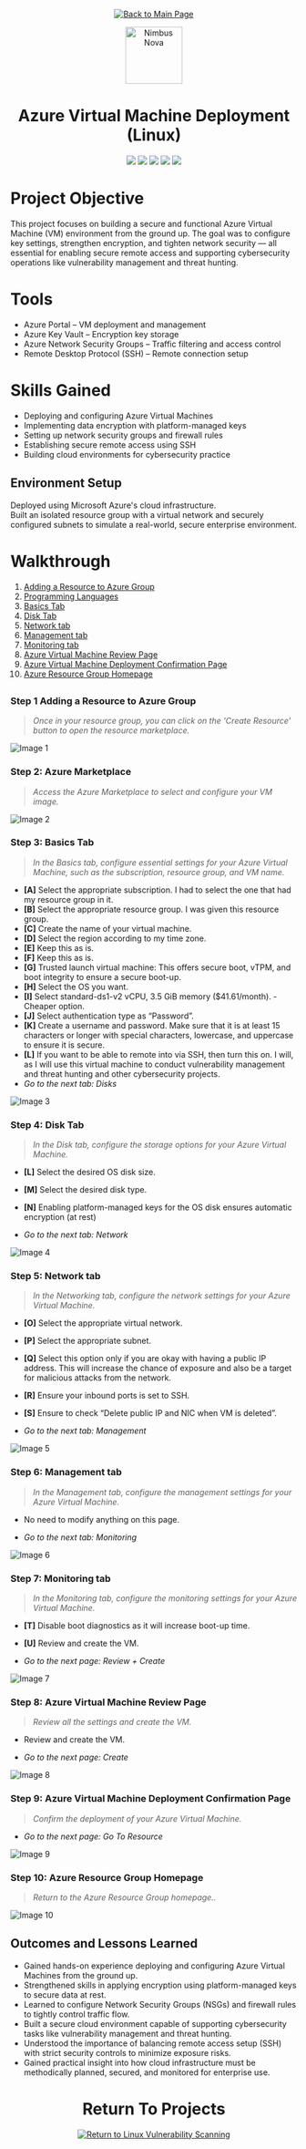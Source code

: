 <p align="center">
  <a href="https://github.com/Samuel-Cavada" target="_blank">
    <img src="https://img.shields.io/badge/Back_to_Main_Page-000000?style=for-the-badge&logo=github&logoColor=white" alt="Back to Main Page"/>
  </a>
</p>

<!--
<p align="center">
<img src="https://github.com/user-attachments/assets/02a13cdb-bf9e-40cc-aad8-d95ab6c78f1a" alt="PatchPal" width="100">
<img src="https://github.com/user-attachments/assets/9aebcafb-751d-47bb-8084-45fbce3a54c9" alt="ShadowFox" width="100">
<img src="https://github.com/user-attachments/assets/44ca8e7f-5fbd-4066-9881-39567c42d54f" alt="Sentinel Rex" width="100">
<img src="https://github.com/user-attachments/assets/5a19025c-9f54-4598-b44c-4a9301e13e07" alt="ByteKnight" width="100">
<img src="https://github.com/user-attachments/assets/1f20a2f3-ed45-43d6-b926-87c7f38d84a7" alt="AuditOwl" width="100">
<img src="https://github.com/user-attachments/assets/ac4a2131-24b7-4c0b-b6da-c2987a099954" alt="Kernel Koala" width="100">
<img src="https://github.com/user-attachments/assets/4991777b-28d3-4955-90fe-a9251c11d4e3" alt="Plugster" width="100">
<img src="https://github.com/user-attachments/assets/bad305e4-10a8-40c8-bd90-617bd715f2dd" alt="Nimbus Nova" width="100">
</p>
-->

<p align="center">
  <img src="https://github.com/user-attachments/assets/bad305e4-10a8-40c8-bd90-617bd715f2dd" alt="Nimbus Nova" width="100"> <br>
</p>


<h1 align="center">Azure Virtual Machine Deployment (Linux)</h1>


<p align="center">
  <img src="https://img.shields.io/badge/Platform-Azure-0078D4?style=for-the-badge&logo=microsoftazure&logoColor=white">
  <img src="https://img.shields.io/badge/OS-Ubuntu%20Linux-E95420?style=for-the-badge&logo=windows&logoColor=white">
  <img src="https://img.shields.io/badge/Tool-Network%20Security%20Groups-00ADEF?style=for-the-badge&logo=microsoftazure&logoColor=white">
  <img src="https://img.shields.io/badge/Protocol-SSH-D3D3D3?style=for-the-badge&logo=microsoft&logoColor=white">
  <img src="https://img.shields.io/badge/Focus-Secure%20VM%20Deployment-orange?style=for-the-badge">
</p>


# Project Objective
This project focuses on building a secure and functional Azure Virtual Machine (VM) environment from the ground up. The goal was to configure key settings, strengthen encryption, and tighten network security — all essential for enabling secure remote access and supporting cybersecurity operations like vulnerability management and threat hunting.


# Tools 
- Azure Portal – VM deployment and management
- Azure Key Vault – Encryption key storage
- Azure Network Security Groups – Traffic filtering and access control
- Remote Desktop Protocol (SSH) – Remote connection setup


# Skills Gained

- Deploying and configuring Azure Virtual Machines
- Implementing data encryption with platform-managed keys
- Setting up network security groups and firewall rules
- Establishing secure remote access using SSH
- Building cloud environments for cybersecurity practice

## Environment Setup
Deployed using Microsoft Azure's cloud infrastructure.  
Built an isolated resource group with a virtual network and securely configured subnets to simulate a real-world, secure enterprise environment.


# Walkthrough

1. [Adding a Resource to Azure Group](#step-1-adding-a-resource-to-azure-group)
2. [Programming Languages](#step-2-azure-marketplace)
3. [Basics Tab](#step-3-basics-tab)
4. [Disk Tab](#step-4-disk-tab)
5. [Network tab](#step-5-network-tab)
6. [Management tab](#step-6-management-tab)
7. [Monitoring tab](#step-7-monitoring-tab)
8. [Azure Virtual Machine Review Page](#step-8-azure-virtual-machine-review-page)
9. [Azure Virtual Machine Deployment Confirmation Page](#step-9-azure-virtual-machine-deployment-confirmation-page)
10. [Azure Resource Group Homepage](#step-10-azure-resource-group-homepage) 
##

### Step 1 Adding a Resource to Azure Group

> _Once in your resource group, you can click on the 'Create Resource' button to open the resource marketplace._
> 
![Image 1](https://raw.githubusercontent.com/Samuel-Cavada/Azure-VM-Build/main/images/1.jpg)



> 
### Step 2: Azure Marketplace

> _Access the Azure Marketplace to select and configure your VM image._

![Image 2](https://raw.githubusercontent.com/Samuel-Cavada/Azure-VM-Build/main/images/2.jpg)
> 
### Step 3: Basics Tab

> _In the Basics tab, configure essential settings for your Azure Virtual Machine, such as the subscription, resource group, and VM name._
- **[A]** Select the appropriate subscription. I had to select the one that had my resource group in it.
- **[B]** Select the appropriate resource group. I was given this resource group.
- **[C]** Create the name of your virtual machine.
- **[D]** Select the region according to my time zone.
- **[E]** Keep this as is.
- **[F]** Keep this as is.
- **[G]** Trusted launch virtual machine: This offers secure boot, vTPM, and boot integrity to ensure a secure boot-up.
- **[H]** Select the OS you want.
- **[I]** Select standard-ds1-v2 vCPU, 3.5 GiB memory ($41.61/month). - Cheaper option.
- **[J]** Select authentication type as “Password”.
- **[K]** Create a username and password. Make sure that it is at least 15 characters or longer with special characters, lowercase, and uppercase to ensure it is secure.
- **[L]** If you want to be able to remote into via SSH, then turn this on. I will, as I will use this virtual machine to conduct vulnerability management and threat hunting and other cybersecurity projects.
- _Go to the next tab: Disks_

![Image 3](https://raw.githubusercontent.com/Samuel-Cavada/Azure-VM-Build/main/images/3.jpg)


> 
### Step 4: Disk Tab

> _In the Disk tab, configure the storage options for your Azure Virtual Machine._

- **[L]** Select the desired OS disk size.

- **[M]** Select the desired disk type.

- **[N]** Enabling platform-managed keys for the OS disk ensures automatic encryption (at rest)

- _Go to the next tab: Network_

![Image 4](https://raw.githubusercontent.com/Samuel-Cavada/Azure-VM-Build/main/images/4.jpg)


> 
### Step 5: Network tab

> _In the Networking tab, configure the network settings for your Azure Virtual Machine._

- **[O]** Select the appropriate virtual network. 

- **[P]** Select the appropriate subnet.


- **[Q]** Select this option only if you are okay with having a public IP address. This will increase the chance of exposure and also be a target for malicious attacks from the network.

- **[R]** Ensure your inbound ports is set to SSH.

- **[S]** Ensure to check “Delete public IP and NIC when VM is deleted”.

- _Go to the next tab: Management_
  
![Image 5](https://raw.githubusercontent.com/Samuel-Cavada/Azure-VM-Build/main/images/5.jpg)


> 
### Step 6: Management tab

> _In the Management tab, configure the management settings for your Azure Virtual Machine._

- No need to modify anything on this page.

- _Go to the next tab: Monitoring_
  
![Image 6](https://raw.githubusercontent.com/Samuel-Cavada/Azure-VM-Build/main/images/6.jpg)


> 
### Step 7: Monitoring tab

> _In the Monitoring tab, configure the monitoring settings for your Azure Virtual Machine._

- **[T]** Disable boot diagnostics as it will increase boot-up time.
  
- **[U]** Review and create the VM.

- _Go to the next page: Review + Create_

![Image 7](https://raw.githubusercontent.com/Samuel-Cavada/Azure-VM-Build/main/images/7.jpg)



> 
### Step 8: Azure Virtual Machine Review Page

> _Review all the settings and create the VM._

-  Review and create the VM.

- _Go to the next page: Create_

![Image 8](https://raw.githubusercontent.com/Samuel-Cavada/Azure-VM-Build/main/images/8.jpg)


> 
### Step 9: Azure Virtual Machine Deployment Confirmation Page

> _Confirm the deployment of your Azure Virtual Machine._

- _Go to the next page: Go To Resource_

![Image 9](https://raw.githubusercontent.com/Samuel-Cavada/Azure-VM-Build/main/images/9.jpg)


> 
### Step 10: Azure Resource Group Homepage

> _Return to the Azure Resource Group homepage.._
>
![Image 10](https://raw.githubusercontent.com/Samuel-Cavada/Azure-VM-Build/main/images/10.jpg)


## Outcomes and Lessons Learned
- Gained hands-on experience deploying and configuring Azure Virtual Machines from the ground up.
- Strengthened skills in applying encryption using platform-managed keys to secure data at rest.
- Learned to configure Network Security Groups (NSGs) and firewall rules to tightly control traffic flow.
- Built a secure cloud environment capable of supporting cybersecurity tasks like vulnerability management and threat hunting.
- Understood the importance of balancing remote access setup (SSH) with strict security controls to minimize exposure risks.
- Gained practical insight into how cloud infrastructure must be methodically planned, secured, and monitored for enterprise use.



<h1 align="center">Return To Projects</h1>

<p align="center">
  <a href="https://github.com/Samuel-Cavada/Linux-Vulnerability-Scanning-Authenticated-vs.-Unauthenticated">
   <img src="https://img.shields.io/badge/🔙 Return_to-Linux_Vulnerability_Scanning-0A0A0A?style=for-the-badge&logo=github" alt="Return to Linux Vulnerability Scanning">
  </a>
</p>

